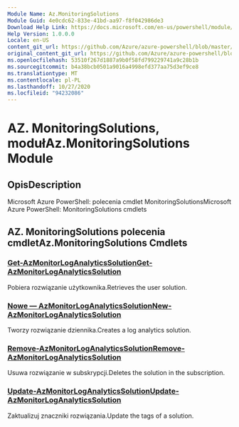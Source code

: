 ```yaml
---
Module Name: Az.MonitoringSolutions
Module Guid: 4e0cdc62-833e-41bd-aa97-f8f042986de3
Download Help Link: https://docs.microsoft.com/en-us/powershell/module/az.monitoringsolutions
Help Version: 1.0.0.0
Locale: en-US
content_git_url: https://github.com/Azure/azure-powershell/blob/master/src/MonitoringSolutions/help/Az.MonitoringSolutions.md
original_content_git_url: https://github.com/Azure/azure-powershell/blob/master/src/MonitoringSolutions/help/Az.MonitoringSolutions.md
ms.openlocfilehash: 53510f267d1887a9b0f58fd799229741a9c28b1b
ms.sourcegitcommit: b4a38bcb0501a9016a4998efd377aa75d3ef9ce8
ms.translationtype: MT
ms.contentlocale: pl-PL
ms.lasthandoff: 10/27/2020
ms.locfileid: "94232086"
---
```

# <span data-ttu-id="8f1a3-101">AZ. MonitoringSolutions, moduł</span><span class="sxs-lookup"><span data-stu-id="8f1a3-101">Az.MonitoringSolutions Module</span></span>
## <span data-ttu-id="8f1a3-102">Opis</span><span class="sxs-lookup"><span data-stu-id="8f1a3-102">Description</span></span>
<span data-ttu-id="8f1a3-103">Microsoft Azure PowerShell: polecenia cmdlet MonitoringSolutions</span><span class="sxs-lookup"><span data-stu-id="8f1a3-103">Microsoft Azure PowerShell: MonitoringSolutions cmdlets</span></span>

## <span data-ttu-id="8f1a3-104">AZ. MonitoringSolutions polecenia cmdlet</span><span class="sxs-lookup"><span data-stu-id="8f1a3-104">Az.MonitoringSolutions Cmdlets</span></span>
### [<span data-ttu-id="8f1a3-105">Get-AzMonitorLogAnalyticsSolution</span><span class="sxs-lookup"><span data-stu-id="8f1a3-105">Get-AzMonitorLogAnalyticsSolution</span></span>](Get-AzMonitorLogAnalyticsSolution.md)
<span data-ttu-id="8f1a3-106">Pobiera rozwiązanie użytkownika.</span><span class="sxs-lookup"><span data-stu-id="8f1a3-106">Retrieves the user solution.</span></span>

### [<span data-ttu-id="8f1a3-107">Nowe — AzMonitorLogAnalyticsSolution</span><span class="sxs-lookup"><span data-stu-id="8f1a3-107">New-AzMonitorLogAnalyticsSolution</span></span>](New-AzMonitorLogAnalyticsSolution.md)
<span data-ttu-id="8f1a3-108">Tworzy rozwiązanie dziennika.</span><span class="sxs-lookup"><span data-stu-id="8f1a3-108">Creates a log analytics solution.</span></span>

### [<span data-ttu-id="8f1a3-109">Remove-AzMonitorLogAnalyticsSolution</span><span class="sxs-lookup"><span data-stu-id="8f1a3-109">Remove-AzMonitorLogAnalyticsSolution</span></span>](Remove-AzMonitorLogAnalyticsSolution.md)
<span data-ttu-id="8f1a3-110">Usuwa rozwiązanie w subskrypcji.</span><span class="sxs-lookup"><span data-stu-id="8f1a3-110">Deletes the solution in the subscription.</span></span>

### [<span data-ttu-id="8f1a3-111">Update-AzMonitorLogAnalyticsSolution</span><span class="sxs-lookup"><span data-stu-id="8f1a3-111">Update-AzMonitorLogAnalyticsSolution</span></span>](Update-AzMonitorLogAnalyticsSolution.md)
<span data-ttu-id="8f1a3-112">Zaktualizuj znaczniki rozwiązania.</span><span class="sxs-lookup"><span data-stu-id="8f1a3-112">Update the tags of a solution.</span></span>

